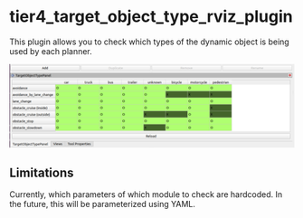 # tier4_target_object_type_rviz_plugin

This plugin allows you to check which types of the dynamic object is being used by each planner.

![window](./image/window.png)

## Limitations

Currently, which parameters of which module to check are hardcoded. In the future, this will be parameterized using YAML.
